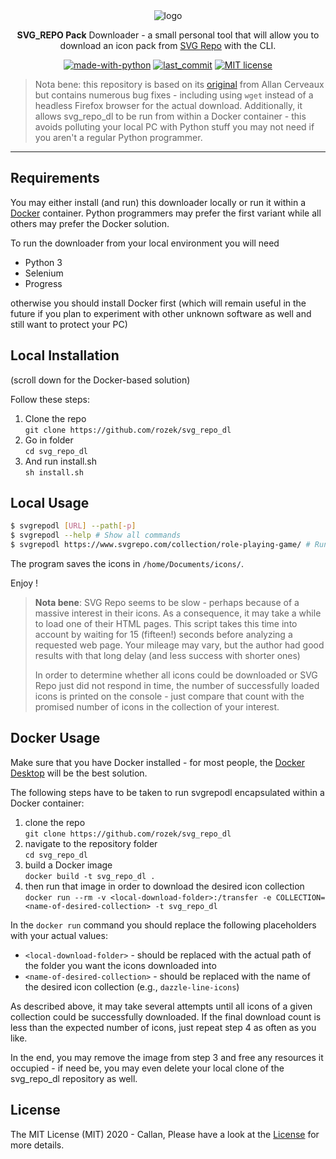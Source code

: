 <div align="center">
	<img src=".github/README/Logo.svg" alt="logo"/>
	<p><strong>SVG_REPO Pack</strong> Downloader - a small personal tool that will allow you to download an icon pack from <a href="https://www.svgrepo.com/">SVG Repo</a> with the CLI.</p>

[![made-with-python](https://img.shields.io/badge/Made%20with-Python-1f425f.svg)](https://www.python.org/)
[![last_commit](https://img.shields.io/github/last-commit/AllanCerveaux/svg_repo_dl?style=flat-square)](https://github.com/AllanCerveaux/svg_repo_dl/commits/master)
[![MIT license](https://img.shields.io/badge/License-MIT-blue.svg)](https://github.com/AllanCerveaux/svg_repo_dl/blob/master/LICENSE)
</div>

> Nota bene: this repository is based on its [original](https://github.com/AllanCerveaux/svg_repo_dl) from Allan Cerveaux but contains numerous bug fixes - including using `wget` instead of a headless Firefox browser for the actual download. Additionally, it allows svg_repo_dl to be run from within a Docker container - this avoids polluting your local PC with Python stuff you may not need if you aren't a regular Python programmer.

___

## Requirements ##

You may either install (and run) this downloader locally or run it within a [Docker](https://www.docker.com/) container. Python programmers may prefer the first variant while all others may prefer the Docker solution.

To run the downloader from your local environment you will need

- Python 3
- Selenium
- Progress

otherwise you should install Docker first (which will remain useful in the future if you plan to experiment with other unknown software as well and still want to protect your PC)

## Local Installation ##

(scroll down for the Docker-based solution)

Follow these steps:

1. Clone the repo<br>`git clone https://github.com/rozek/svg_repo_dl`
2. Go in folder<br>`cd svg_repo_dl`
3. And run install.sh<br>`sh install.sh`

## Local Usage ##

```bash
$ svgrepodl [URL] --path[-p]
$ svgrepodl --help # Show all commands
$ svgrepodl https://www.svgrepo.com/collection/role-playing-game/ # Run downloader
```

The program saves the icons in `/home/Documents/icons/`.

Enjoy !

> **Nota bene**: SVG Repo seems to be slow - perhaps because of a massive interest in their icons. As a consequence, it may take a while to load one of their HTML pages. This script takes this time into account by waiting for 15 (fifteen!) seconds before analyzing a requested web page. Your mileage may vary, but the author had good results with that long delay (and less success with shorter ones)
>
> In order to determine whether all icons could be downloaded or SVG Repo just did not respond in time, the number of successfully loaded icons is printed on the console - just compare that count with the promised number of icons in the collection of your interest.

## Docker Usage ##

Make sure that you have Docker installed - for most people, the [Docker Desktop](https://www.docker.com/products/docker-desktop/) will be the best solution.

The following steps have to be taken to run svgrepodl encapsulated within a Docker container:

1. clone the repo<br>`git clone https://github.com/rozek/svg_repo_dl`
2. navigate to the repository folder<br>`cd svg_repo_dl`
3. build a Docker image<br>`docker build -t svg_repo_dl .`
4. then run that image in order to download the desired icon collection<br>`docker run --rm -v <local-download-folder>:/transfer -e COLLECTION=<name-of-desired-collection> -t svg_repo_dl`

In the `docker run` command you should replace the following placeholders with your actual values:

* `<local-download-folder>` - should be replaced with the actual path of the folder you want the icons downloaded into
* `<name-of-desired-collection>` - should be replaced with the name of the desired icon collection (e.g., `dazzle-line-icons`)

As described above, it may take several attempts until all icons of a given collection could be successfully downloaded. If the final download count is less than the expected number of icons, just repeat step 4 as often as you like.

In the end, you may remove the image from step 3 and free any resources it occupied - if need be, you may even delete your local clone of the svg_repo_dl repository as well.

## License ##

The MIT License (MIT) 2020 - Callan, Please have a look at the [License](https://github.com/AllanCerveaux/svg_repo_dl/blob/master/LICENSE) for more details.

